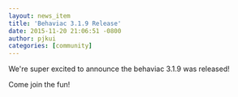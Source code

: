 ```yaml
---
layout: news_item
title: 'Behaviac 3.1.9 Release'
date: 2015-11-20 21:06:51 -0800
author: pjkui
categories: [community]
---
```


We're super excited to announce the behaviac 3.1.9 was released!

Come join the fun!